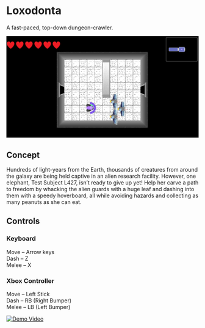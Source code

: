 # Loxodonta
A fast-paced, top-down dungeon-crawler.

![Alt text](screenshots/screen.png?raw=true "Gameplay image")

## Concept

Hundreds of light-years from the Earth, thousands of creatures from 
around the galaxy are being held captive in an alien research facility. 
However, one elephant, Test Subject L427, isn’t ready to give up yet! 
Help her carve a path to freedom by whacking the alien guards with a 
huge leaf and dashing into them with a speedy hoverboard, all while 
avoiding hazards and collecting as many peanuts as she can eat.

## Controls

### Keyboard
Move – Arrow keys  
Dash – Z  
Melee – X  

### Xbox Controller
Move – Left Stick  
Dash – RB (Right Bumper)  
Melee – LB (Left Bumper)  

[![Demo Video](https://share.gifyoutube.com/KSbxcX6oGYI.gif)](https://www.youtube.com/watch?v=KSbxcX6oGYI)

